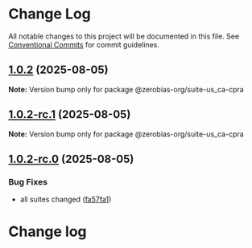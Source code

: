 # Change Log

All notable changes to this project will be documented in this file.
See [Conventional Commits](https://conventionalcommits.org) for commit guidelines.

## [1.0.2](https://github.com/zerobias-org/suite/compare/@zerobias-org/suite-us_ca-cpra@1.0.2-rc.1...@zerobias-org/suite-us_ca-cpra@1.0.2) (2025-08-05)

**Note:** Version bump only for package @zerobias-org/suite-us_ca-cpra





## [1.0.2-rc.1](https://github.com/zerobias-org/suite/compare/@zerobias-org/suite-us_ca-cpra@1.0.2-rc.0...@zerobias-org/suite-us_ca-cpra@1.0.2-rc.1) (2025-08-05)

**Note:** Version bump only for package @zerobias-org/suite-us_ca-cpra





## [1.0.2-rc.0](https://github.com/zerobias-org/suite/compare/@zerobias-org/suite-us_ca-cpra@1.0.1...@zerobias-org/suite-us_ca-cpra@1.0.2-rc.0) (2025-08-05)


### Bug Fixes

* all suites changed ([fa57fa1](https://github.com/zerobias-org/suite/commit/fa57fa1af7628003297df46b2d7740fe95bd2666))





# Change log
